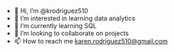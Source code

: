 - 👋 Hi, I’m @krodriguez510
- 👀 I’m interested in learning data analytics
- 🌱 I’m currently learning SQL
- 💞️ I’m looking to collaborate on projects
- 📫 How to reach me karen.rodriguez510@gmail.com

<!---
krodriguez510/krodriguez510 is a ✨ special ✨ repository because its `README.md` (this file) appears on your GitHub profile.
You can click the Preview link to take a look at your changes.
--->
